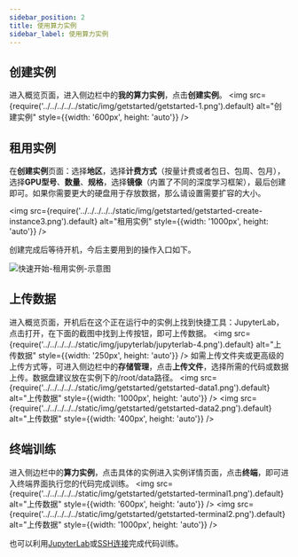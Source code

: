 ```yaml
---
sidebar_position: 2
title: 使用算力实例
sidebar_label: 使用算力实例
---
```


## 创建实例

进入概览页面，进入侧边栏中的**我的算力实例**，点击**创建实例**。
<img src={require('../../../../../static/img/getstarted/getstarted-1.png').default} alt="创建实例" style={{width: '600px', height: 'auto'}} />

## 租用实例

在**创建实例**页面：选择**地区**，选择**计费方式**（按量计费或者包日、包周、包月），选择**GPU型号**、**数量**、**规格**，选择**镜像**（内置了不同的深度学习框架），最后创建即可。如果你需要更大的硬盘用于存放数据，那么请设置需要扩容的大小。

<img src={require('../../../../../static/img/getstarted/getstarted-create-instance3.png').default} alt="租用实例" style={{width: '1000px', height: 'auto'}} />

创建完成后等待开机，今后主要用到的操作入口如下。

![快速开始-租用实例-示意图](../../../../../static/img/getstarted/getstarted-create-instance4.png)

## 上传数据

进入概览页面，开机后在这个正在运行中的实例上找到快捷工具：JupyterLab，点击打开，在下面的截图中找到上传按钮，即可上传数据。
<img src={require('../../../../../static/img/jupyterlab/jupyterlab-4.png').default} alt="上传数据" style={{width: '250px', height: 'auto'}} />
如需上传文件夹或更高级的上传方式等，可进入侧边栏中的**存储管理**，点击**上传文件**，选择所需的代码或数据上传。数据盘建议放在实例下的/root/data路径。
<img src={require('../../../../../static/img/getstarted/getstarted-data1.png').default} alt="上传数据" style={{width: '1000px', height: 'auto'}} />
<img src={require('../../../../../static/img/getstarted/getstarted-data2.png').default} alt="上传数据" style={{width: '400px', height: 'auto'}} />
<!-- 如果需要更多的存储空间，点击创建存储进入新建存储页面，选择地区、付费方式、存储类别、存储大小，设置存储名称，点击立即创建。除新建存储外，也可以对系统默认数据盘进行扩容。 -->


## 终端训练

进入侧边栏中的**算力实例**，点击具体的实例进入实例详情页面，点击**终端**，即可进入终端界面执行您的代码完成训练。
<img src={require('../../../../../static/img/getstarted/getstarted-terminal1.png').default} alt="上传数据" style={{width: '600px', height: 'auto'}} />
<img src={require('../../../../../static/img/getstarted/getstarted-terminal2.png').default} alt="上传数据" style={{width: '1000px', height: 'auto'}} />

也可以利用[JupyterLab](../Built-in_tools/jupyterlab.md)或[SSH连接](../ContainerInstance/ssh.md)完成代码训练。



